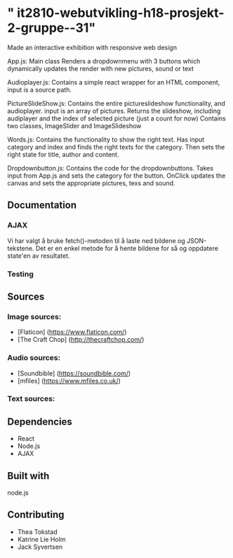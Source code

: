 # " it2810-webutvikling-h18-prosjekt-2-gruppe--31" 
Made an interactive exhibition with responsive web design

App.js:
Main class
Renders a dropdownmenu with 3 buttons which dynamically updates the render with new pictures, sound or text


Audioplayer.js:
Contains a simple react wrapper for an HTML component, input is a source path.

PictureSlideShow.js:
Contains the entire pictureslideshow functionality, and audioplayer. input is an array of pictures.
Returns the slideshow, including audiplayer and the index of selected picture (just a count for now)
Contains two classes, ImageSlider and ImageSlideshow

Words.js:
Contains the functionality to show the right text. Has input category and index and finds the right texts for the category. Then sets the right state for title, author and content. 

Dropdownbutton.js: 
Contains the code for the dropdownbuttons. Takes input from App.js and sets the category for the button. OnClick updates the canvas and sets the appropriate pictures, texs and sound.

## Documentation

### AJAX
Vi har valgt å bruke fetch()-metoden til å laste ned bildene og JSON-tekstene. Det er en enkel metode for å hente bildene for så og oppdatere state'en av resultatet. 

### Testing

## Sources 
### Image sources:
* [Flaticon] (https://www.flaticon.com/)
* [The Craft Chop] (http://thecraftchop.com/)


### Audio sources:
* [Soundbible] (https://soundbible.com/)
* [mfiles] (https://www.mfiles.co.uk/)

### Text sources:


## Dependencies
* React
* Node.js
* AJAX

## Built with
node.js

## Contributing
* Thea Tokstad
* Katrine Lie Holm
* Jack Syvertsen